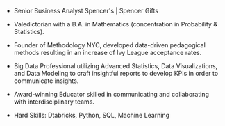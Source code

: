 - Senior Business Analyst Spencer's | Spencer Gifts

- Valedictorian with a B.A. in Mathematics (concentration in Probability & Statistics).

- Founder of Methodology NYC, developed data-driven pedagogical methods resulting in an increase of Ivy League acceptance rates.

- Big Data Professional utilizing Advanced Statistics, Data Visualizations, and Data Modeling to craft insightful reports to develop KPIs in order to communicate insights.

- Award-winning Educator skilled in communicating and collaborating with interdisciplinary teams.

- Hard Skills: Dtabricks, Python, SQL, Machine Learning
